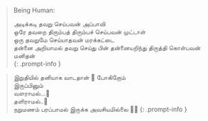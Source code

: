 
> Being Human:
> 
> அடிக்கடி தவறு செய்பவன் அப்பாவி <br>
> ஒரே தவறை திரும்பத் திரும்பச் செய்பவன் முட்டாள் <br>
> ஒரு தவறுமே செய்யாதவன் மரக்கட்டை <br>
> தன்னை அறியாமல் தவறு செய்து பின் தன்னையறிந்து திருத்தி கொள்பவன் மனிதன் <br>
{: .prompt-info }




> இறுதியில் தனியாக வாடதான் 🍂 போகிறோம் <br>
> இருப்பினும் <br> 
> வளராமல்...🍃 <br> 
> தளிராமல்..🌾 <br>
> நறுமணம் பரப்பாமல் ‌இருக்க அவசியமில்லை 🌻✨
{: .prompt-info }
